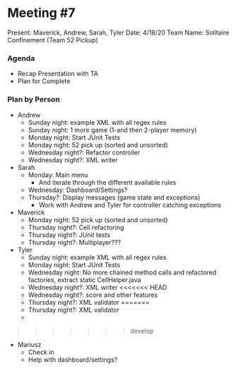 # Meeting #7
Present: Maverick, Andrew, Sarah, Tyler
Date: 4/18/20
Team Name: Solitaire Confinement (Team 52 Pickup)

### Agenda
* Recap Presentation with TA
* Plan for Complete

### Plan by Person
* Andrew
    * Sunday night: example XML with all regex rules
    * Sunday night: 1 more game (1-and then 2-player memory)
    * Monday night: Start JUnit Tests
    * Monday night: 52 pick up (sorted and unsorted)
    * Wednesday night?: Refactor controller
    * Wednesday night?: XML writer
* Sarah
    * Monday: Main menu
        * And iterate through the different available rules
    * Wednesday: Dashboard/Settings?
    * Thursday?: Display messages (game state and exceptions)
        * Work with Andrew and Tyler for controller catching exceptions
* Maverick
    * Monday night: 52 pick up (sorted and unsorted)
    * Thursday night?: Cell refactoring
    * Thursday night?: JUnit tests
    * Thursday night?: Multiplayer???
* Tyler
    * Sunday night: example XML with all regex rules
    * Monday night: Start JUnit Tests
    * Wednesday night: No more chained method calls and refactored factories, extract static CellHelper.java
    * Wednesday night?: XML writer
<<<<<<< HEAD
    * Wednesday night?: score and other features
    * Thursday night?: XML validator
=======
    * Thursday night?: XML validator
    * 
>>>>>>> develop
* Mariusz
    * Check in
    * Help with dashboard/settings?